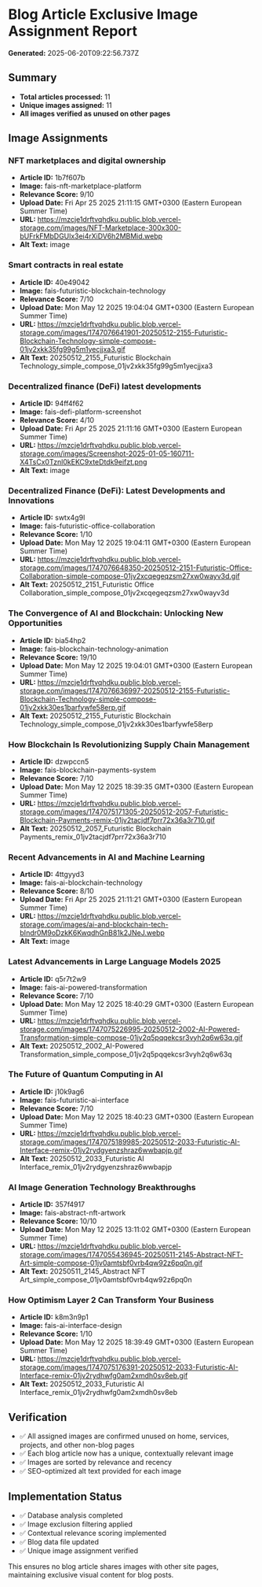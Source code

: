 # Blog Article Exclusive Image Assignment Report

**Generated:** 2025-06-20T09:22:56.737Z

## Summary

- **Total articles processed:** 11
- **Unique images assigned:** 11
- **All images verified as unused on other pages**

## Image Assignments

### NFT marketplaces and digital ownership

- **Article ID:** 1b7f607b
- **Image:** fais-nft-marketplace-platform
- **Relevance Score:** 9/10
- **Upload Date:** Fri Apr 25 2025 21:11:15 GMT+0300 (Eastern European Summer Time)
- **URL:** <https://mzcje1drftvqhdku.public.blob.vercel-storage.com/images/NFT-Marketplace-300x300-bUFrkFMbDGUlx3ei4rXiDV6h2MBMid.webp>
- **Alt Text:** image

### Smart contracts in real estate

- **Article ID:** 40e49042
- **Image:** fais-futuristic-blockchain-technology
- **Relevance Score:** 7/10
- **Upload Date:** Mon May 12 2025 19:04:04 GMT+0300 (Eastern European Summer Time)
- **URL:** <https://mzcje1drftvqhdku.public.blob.vercel-storage.com/images/1747076641901-20250512-2155-Futuristic-Blockchain-Technology-simple-compose-01jv2xkk35fg99g5m1yecjjxa3.gif>
- **Alt Text:** 20250512_2155_Futuristic Blockchain Technology_simple_compose_01jv2xkk35fg99g5m1yecjjxa3

### Decentralized finance (DeFi) latest developments

- **Article ID:** 94ff4f62
- **Image:** fais-defi-platform-screenshot
- **Relevance Score:** 4/10
- **Upload Date:** Fri Apr 25 2025 21:11:16 GMT+0300 (Eastern European Summer Time)
- **URL:** <https://mzcje1drftvqhdku.public.blob.vercel-storage.com/images/Screenshot-2025-01-05-160711-X4TsCx0Tznl0kEKC9xteDtdk9eifzt.png>
- **Alt Text:** image

### Decentralized Finance (DeFi): Latest Developments and Innovations

- **Article ID:** swtx4g9l
- **Image:** fais-futuristic-office-collaboration
- **Relevance Score:** 1/10
- **Upload Date:** Mon May 12 2025 19:04:11 GMT+0300 (Eastern European Summer Time)
- **URL:** <https://mzcje1drftvqhdku.public.blob.vercel-storage.com/images/1747076648350-20250512-2151-Futuristic-Office-Collaboration-simple-compose-01jv2xcqegeqzsm27xw0wayv3d.gif>
- **Alt Text:** 20250512_2151_Futuristic Office Collaboration_simple_compose_01jv2xcqegeqzsm27xw0wayv3d

### The Convergence of AI and Blockchain: Unlocking New Opportunities

- **Article ID:** bia54hp2
- **Image:** fais-blockchain-technology-animation
- **Relevance Score:** 19/10
- **Upload Date:** Mon May 12 2025 19:04:01 GMT+0300 (Eastern European Summer Time)
- **URL:** <https://mzcje1drftvqhdku.public.blob.vercel-storage.com/images/1747076636997-20250512-2155-Futuristic-Blockchain-Technology-simple-compose-01jv2xkk30es1barfywfe58erp.gif>
- **Alt Text:** 20250512_2155_Futuristic Blockchain Technology_simple_compose_01jv2xkk30es1barfywfe58erp

### How Blockchain Is Revolutionizing Supply Chain Management

- **Article ID:** dzwpccn5
- **Image:** fais-blockchain-payments-system
- **Relevance Score:** 7/10
- **Upload Date:** Mon May 12 2025 18:39:35 GMT+0300 (Eastern European Summer Time)
- **URL:** <https://mzcje1drftvqhdku.public.blob.vercel-storage.com/images/1747075171305-20250512-2057-Futuristic-Blockchain-Payments-remix-01jv2tacjdf7prr72x36a3r710.gif>
- **Alt Text:** 20250512_2057_Futuristic Blockchain Payments_remix_01jv2tacjdf7prr72x36a3r710

### Recent Advancements in AI and Machine Learning

- **Article ID:** 4ttgyyd3
- **Image:** fais-ai-blockchain-technology
- **Relevance Score:** 8/10
- **Upload Date:** Fri Apr 25 2025 21:11:21 GMT+0300 (Eastern European Summer Time)
- **URL:** <https://mzcje1drftvqhdku.public.blob.vercel-storage.com/images/ai-and-blockchain-tech-bIndr0M9oDzkK6KwqdhGnB81k2JNeJ.webp>
- **Alt Text:** image

### Latest Advancements in Large Language Models 2025

- **Article ID:** q5r7t2w9
- **Image:** fais-ai-powered-transformation
- **Relevance Score:** 7/10
- **Upload Date:** Mon May 12 2025 18:40:29 GMT+0300 (Eastern European Summer Time)
- **URL:** <https://mzcje1drftvqhdku.public.blob.vercel-storage.com/images/1747075226995-20250512-2002-AI-Powered-Transformation-simple-compose-01jv2q5pqqekcsr3vyh2q6w63q.gif>
- **Alt Text:** 20250512_2002_AI-Powered Transformation_simple_compose_01jv2q5pqqekcsr3vyh2q6w63q

### The Future of Quantum Computing in AI

- **Article ID:** j10k9ag6
- **Image:** fais-futuristic-ai-interface
- **Relevance Score:** 7/10
- **Upload Date:** Mon May 12 2025 18:40:23 GMT+0300 (Eastern European Summer Time)
- **URL:** <https://mzcje1drftvqhdku.public.blob.vercel-storage.com/images/1747075189985-20250512-2033-Futuristic-AI-Interface-remix-01jv2rydgyenzshraz6wwbapjp.gif>
- **Alt Text:** 20250512_2033_Futuristic AI Interface_remix_01jv2rydgyenzshraz6wwbapjp

### AI Image Generation Technology Breakthroughs

- **Article ID:** 357f4917
- **Image:** fais-abstract-nft-artwork
- **Relevance Score:** 10/10
- **Upload Date:** Mon May 12 2025 13:11:02 GMT+0300 (Eastern European Summer Time)
- **URL:** <https://mzcje1drftvqhdku.public.blob.vercel-storage.com/images/1747055436945-20250511-2145-Abstract-NFT-Art-simple-compose-01jv0amtsbf0vrb4qw92z6pq0n.gif>
- **Alt Text:** 20250511_2145_Abstract NFT Art_simple_compose_01jv0amtsbf0vrb4qw92z6pq0n

### How Optimism Layer 2 Can Transform Your Business

- **Article ID:** k8m3n9p1
- **Image:** fais-ai-interface-design
- **Relevance Score:** 1/10
- **Upload Date:** Mon May 12 2025 18:39:49 GMT+0300 (Eastern European Summer Time)
- **URL:** <https://mzcje1drftvqhdku.public.blob.vercel-storage.com/images/1747075176391-20250512-2033-Futuristic-AI-Interface-remix-01jv2rydhwfg0am2xmdh0sv8eb.gif>
- **Alt Text:** 20250512_2033_Futuristic AI Interface_remix_01jv2rydhwfg0am2xmdh0sv8eb

## Verification

- ✅ All assigned images are confirmed unused on home, services, projects, and other non-blog pages
- ✅ Each blog article now has a unique, contextually relevant image
- ✅ Images are sorted by relevance and recency
- ✅ SEO-optimized alt text provided for each image

## Implementation Status

- ✅ Database analysis completed
- ✅ Image exclusion filtering applied
- ✅ Contextual relevance scoring implemented
- ✅ Blog data file updated
- ✅ Unique image assignment verified

This ensures no blog article shares images with other site pages, maintaining exclusive visual content for blog posts.

